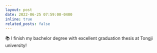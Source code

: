 ```yaml
---
layout: post
date: 2022-06-25 07:59:00-0400
inline: true
related_posts: false
---
```


:books: I finish my bachelor degree with excellent graduation thesis at Tongji university!
